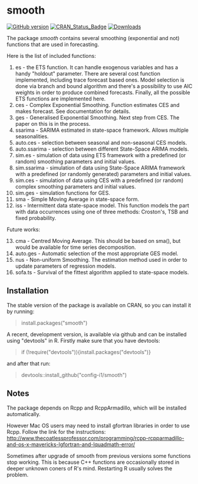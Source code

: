 # smooth
[![GitHub version](https://badge.fury.io/gh/config-i1%2Fsmooth.svg)](https://badge.fury.io/gh/config-i1%2Fsmooth)
[![CRAN_Status_Badge](http://www.r-pkg.org/badges/version/smooth)](https://cran.r-project.org/package=smooth)
[![Downloads](http://cranlogs.r-pkg.org/badges/smooth)](https://cran.r-project.org/package=smooth)

The package _smooth_ contains several smoothing (exponential and not) functions that are used in forecasting.

Here is the list of included functions:

1. es - the ETS function. It can handle exogenous variables and has a handy "holdout" parameter. There are several cost function implemented, including trace forecast based ones. Model selection is done via branch and bound algorithm and there's a possibility to use AIC weights in order to produce combined forecasts. Finally, all the possible ETS functions are implemented here.
2. ces - Complex Exponential Smoothing. Function estimates CES and makes forecast. See documentation for details.
3. ges - Generalised Exponential Smoothing. Next step from CES. The paper on this is in the process.
4. ssarima - SARIMA estimated in state-space framework. Allows multiple seasonalities.
5. auto.ces - selection between seasonal and non-seasonal CES models.
6. auto.ssarima - selection between different State-Space ARIMA models.
7. sim.es - simulation of data using ETS framework with a predefined (or random) smoothing parameters and initial values.
8. sim.ssarima - simulation of data using State-Space ARIMA framework with a predefined (or randomly generated) parameters and initial values.
9. sim.ces - simulation of data using CES with a predefined (or random) complex smoothing parameters and initial values.
10. sim.ges - simulation functions for GES.
11. sma - Simple Moving Average in state-space form.
12. iss - Intermittent data state-space model. This function models the part with data occurrences using one of three methods: Croston's, TSB and fixed probability.

Future works:

13. cma - Centred Moving Average. This should be based on sma(), but would be available for time series decomposition.
14. auto.ges - Automatic selection of the most appropriate GES model.
15. nus - Non-uniform Smoothing. The estimation method used in order to update parameters of regression models.
16. sofa.ts - Survival of the fittest algorithm applied to state-space models.

## Installation

The stable version of the package is available on CRAN, so you can install it by running:
> install.packages("smooth")

A recent, development version, is available via github and can be installed using "devtools" in R. Firstly make sure that you have devtools:
> if (!require("devtools")){install.packages("devtools")}

and after that run:
> devtools::install_github("config-i1/smooth")

## Notes

The package depends on Rcpp and RcppArmadillo, which will be installed automatically.

However Mac OS users may need to install gfortran libraries in order to use Rcpp. Follow the link for the instructions: http://www.thecoatlessprofessor.com/programming/rcpp-rcpparmadillo-and-os-x-mavericks-lgfortran-and-lquadmath-error/

Sometimes after upgrade of smooth from previous versions some functions stop working. This is because C++ functions are occasionally stored in deeper unknown coners of R's mind. Restarting R usually solves the problem.
